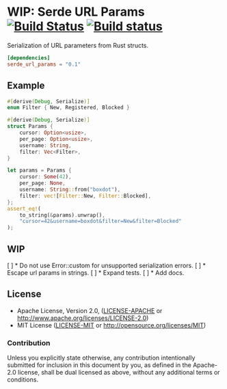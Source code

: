 # WIP: Serde URL Params [![Build Status](https://travis-ci.org/boxdot/serde-url-params-rs.svg?branch=master)](https://travis-ci.org/boxdot/serde-url-params-rs) [![Build status](https://ci.appveyor.com/api/projects/status/634yhym9f5cpb2qc/branch/master?svg=true)](https://ci.appveyor.com/project/boxdot/serde-url-params-rs/branch/master)

Serialization of URL parameters from Rust structs.

```toml
[dependencies]
serde_url_params = "0.1"
```

## Example

```rust
#[derive(Debug, Serialize)]
enum Filter { New, Registered, Blocked }

#[derive(Debug, Serialize)]
struct Params {
    cursor: Option<usize>,
    per_page: Option<usize>,
    username: String,
    filter: Vec<Filter>,
}

let params = Params {
    cursor: Some(42),
    per_page: None,
    username: String::from("boxdot"),
    filter: vec![Filter::New, Filter::Blocked],
};
assert_eq!(
    to_string(&params).unwrap(),
    "cursor=42&username=boxdot&filter=New&filter=Blocked"
);
```

## WIP

[ ] * Do not use Error::custom for unsupported serialization errors.
[ ] * Escape url params in strings.
[ ] * Expand tests.
[ ] * Add docs.

## License

 * Apache License, Version 2.0, ([LICENSE-APACHE](LICENSE-APACHE) or
   http://www.apache.org/licenses/LICENSE-2.0)
 * MIT License ([LICENSE-MIT](LICENSE-MIT) or
   http://opensource.org/licenses/MIT)

### Contribution

Unless you explicitly state otherwise, any contribution intentionally submitted
for inclusion in this document by you, as defined in the Apache-2.0 license,
shall be dual licensed as above, without any additional terms or conditions.
